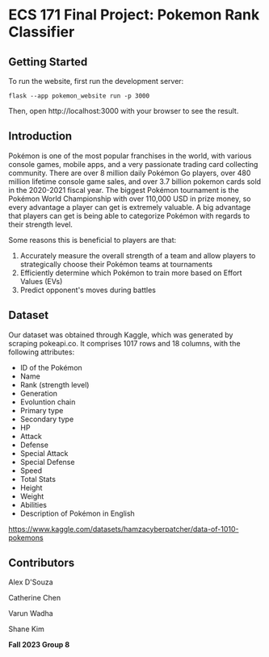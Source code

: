 # ECS 171 Final Project: Pokemon Rank Classifier

## Getting Started
To run the website, first run the development server:
```
flask --app pokemon_website run -p 3000
```
Then, open http://localhost:3000 with your browser to see the result.

## Introduction
Pokémon is one of the most popular franchises in the world, with various console games, mobile apps, and a very passionate trading card collecting community. There are over 8 million daily Pokémon Go players, over 480 million lifetime console game sales, and over 3.7 billion pokemon cards sold in the 2020-2021 fiscal year. The biggest Pokémon tournament is the Pokémon World Championship with over 110,000 USD in prize money, so every advantage a player can get is extremely valuable. A big advantage that players can get is being able to categorize Pokémon with regards to their strength level.

Some reasons this is beneficial to players are that:
1. Accurately measure the overall strength of a team and allow players to strategically choose their Pokémon teams at tournaments
2. Efficiently determine which Pokémon to train more based on Effort Values (EVs)
3. Predict opponent's moves during battles

## Dataset
Our dataset was obtained through Kaggle, which was generated by scraping pokeapi.co. It comprises 1017 rows and 18 columns, with the following attributes: 
- ID of the Pokémon
- Name
- Rank (strength level)
- Generation
- Evoluntion chain
- Primary type
- Secondary type
- HP
- Attack
- Defense
- Special Attack
- Special Defense
- Speed
- Total Stats
- Height
- Weight
- Abilities
- Description of Pokémon in English

https://www.kaggle.com/datasets/hamzacyberpatcher/data-of-1010-pokemons
  
## Contributors
Alex D'Souza

Catherine Chen

Varun Wadha

Shane Kim

**Fall 2023 Group 8**
